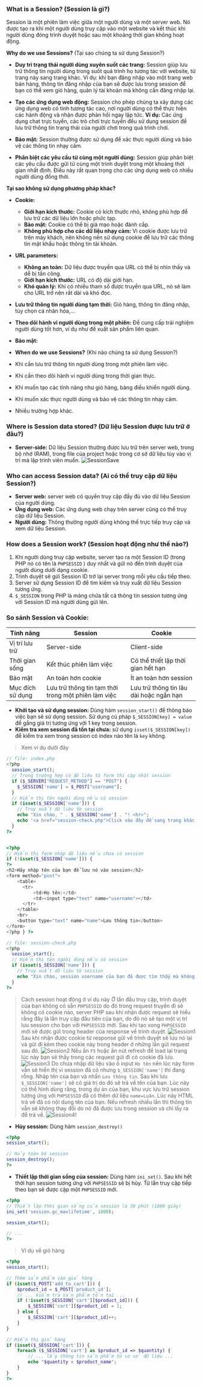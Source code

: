 ### **What is a Session?** (Session là gì?)

Session là một phiên làm việc giữa một người dùng và một server web. Nó được tạo ra khi một người dùng truy cập vào một website và kết thúc khi người dùng đóng trình duyệt hoặc sau một khoảng thời gian không hoạt động.

**Why do we use Sessions?** (Tại sao chúng ta sử dụng Session?)

- **Duy trì trạng thái người dùng xuyên suốt các trang:** Session giúp lưu trữ thông tin người dùng trong suốt quá trình họ tương tác với website, từ trang này sang trang khác. Ví dụ: khi bạn đăng nhập vào một trang web bán hàng, thông tin đăng nhập của bạn sẽ được lưu trong session để bạn có thể xem giỏ hàng, quản lý tài khoản mà không cần đăng nhập lại.

- **Tạo các ứng dụng web động:** Session cho phép chúng ta xây dựng các ứng dụng web có tính tương tác cao, nơi người dùng có thể thực hiện các hành động và nhận được phản hồi ngay lập tức. **Ví dụ:** Các ứng dụng chat trực tuyến, các trò chơi trực tuyến đều sử dụng session để lưu trữ thông tin trạng thái của người chơi trong quá trình chơi.

- **Bảo mật:** Session thường được sử dụng để xác thực người dùng và bảo vệ các thông tin nhạy cảm.

- **Phân biệt các yêu cầu từ cùng một người dùng:** Session giúp phân biệt các yêu cầu được gửi từ cùng một trình duyệt trong một khoảng thời gian nhất định. Điều này rất quan trọng cho các ứng dụng web có nhiều người dùng đồng thời.

**Tại sao không sử dụng phương pháp khác?**

- **Cookie:**

  - **Giới hạn kích thước:** Cookie có kích thước nhỏ, không phù hợp để lưu trữ các dữ liệu lớn hoặc phức tạp.
  - **Bảo mật:** Cookie có thể bị giả mạo hoặc đánh cắp.
  - **Không phù hợp cho các dữ liệu nhạy cảm:** Vì cookie được lưu trữ trên máy khách, nên không nên sử dụng cookie để lưu trữ các thông tin mật khẩu hoặc thông tin tài khoản.

- **URL parameters:**

  - **Không an toàn:** Dữ liệu được truyền qua URL có thể bị nhìn thấy và dễ bị tấn công.
  - **Giới hạn kích thước:** URL có độ dài giới hạn.
  - **Khó quản lý:** Khi có nhiều tham số được truyền qua URL, nó sẽ làm cho URL trở nên rất dài và khó đọc.

- **Lưu trữ thông tin người dùng tạm thời:** Giỏ hàng, thông tin đăng nhập, tùy chọn cá nhân hóa,...
- **Theo dõi hành vi người dùng trong một phiên:** Để cung cấp trải nghiệm người dùng tốt hơn, ví dụ như đề xuất sản phẩm liên quan.
- **Bảo mật:**
- **When do we use Sessions?** (Khi nào chúng ta sử dụng Session?)

- Khi cần lưu trữ thông tin người dùng trong một phiên làm việc.
- Khi cần theo dõi hành vi người dùng trong thời gian thực.
- Khi muốn tạo các tính năng như giỏ hàng, bảng điều khiển người dùng.
- Khi muốn xác thực người dùng và bảo vệ các thông tin nhạy cảm.
- Nhiều trường hợp khác.

### **Where is Session data stored?** (Dữ liệu Session được lưu trữ ở đâu?)

- **Server-side:** Dữ liệu Session thường được lưu trữ trên server web, trong bộ nhớ (RAM), trong file của project hoặc trong cơ sở dữ liệu tùy vào vị trí mà lập trình viên muốn.
![SessionSave](../../assets/image/image16.png)

### **Who can access Session data?** (Ai có thể truy cập dữ liệu Session?)

- **Server web:** server web có quyền truy cập đầy đủ vào dữ liệu Session của người dùng.
- **Ứng dụng web:** Các ứng dụng web chạy trên server cũng có thể truy cập dữ liệu Session.
- **Người dùng:** Thông thường người dùng không thể trực tiếp truy cập và xem dữ liệu Session.

### **How does a Session work?** (Session hoạt động như thế nào?)

1. Khi người dùng truy cập website, server tạo ra một Session ID (trong PHP nó có tên là `PHPSESSID` ) duy nhất và gửi nó đến trình duyệt của người dùng dưới dạng cookie.
2. Trình duyệt sẽ gửi Session ID trở lại server trong mỗi yêu cầu tiếp theo.
3. Server sử dụng Session ID để tìm kiếm và truy xuất dữ liệu Session tương ứng.
4. `$_SESSION` trong PHP là mảng chứa tất cả thông tin session tương ứng với Session ID mà người dùng gửi lên.

### **So sánh Session và Cookie:**

| Tính năng        | Session                                             | Cookie                                  |
| ---------------- | --------------------------------------------------- | --------------------------------------- |
| Vị trí lưu trữ   | Server-side                                         | Client-side                             |
| Thời gian sống   | Kết thúc phiên làm việc                             | Có thể thiết lập thời gian hết hạn      |
| Bảo mật          | An toàn hơn cookie                                  | Ít an toàn hơn session                  |
| Mục đích sử dụng | Lưu trữ thông tin tạm thời trong một phiên làm việc | Lưu trữ thông tin lâu dài hoặc ngắn hạn |

- **Khởi tạo và sử dụng session:** Dùng hàm `session_start()` để thông báo việc bạn sẽ sử dụng session. Sử dụng cú pháp `$_SESSION[key] = value` để gắng giá trị tương ứng với 1 key trong session.
- **Kiểm tra xem session đã tồn tại chưa:** sử dụng `isset($_SESSION[key])` để kiểm tra xem trong session có index nào tên là `key` không.

> Xem ví dụ dưới đây

```php
// file: index.php
<?php
  session_start();
  // Trong trường hợp có dữ liệu từ form thì cập nhật session
  if ($_SERVER["REQUEST_METHOD"] == "POST") {
    $_SESSION['name'] = $_POST["username"];
  }
  // Hiển thị tên người dùng nếu có session
  if (isset($_SESSION['name'])) {
    // Truy xuất dữ liệu từ session
    echo "Xin chào, " . $_SESSION['name'] . "! <hr>";
    echo '<a href="session-check.php">Click vào đây để sang trang khác xem session còn truy cập được không</a>';
  }
?>


<?php 
// Hiển thị form nhập dữ liệu nếu chưa có session
if (!isset($_SESSION['name'])) { 
?>
<h2>Hãy nhập tên của bạn để lưu nó vào session</h2>
<form method="post">
    <table>
      <tr>
          <td>Họ tên:</td>
          <td><input type="text" name="username"></td>
      </tr>
    </table>
    <br>
    <button type="text" name="name">Lưu thông tin</button>
</form>
<?php } ?>
```

```php
// file: session-check.php
<?php
  session_start();
  // Hiển thị tên người dùng nếu có session
  if (isset($_SESSION['name'])) {
    // Truy xuất dữ liệu từ session
    echo "Xin chào, session username của bạn đã được tìm thấy mà không cần nhập lại >> <b>" . $_SESSION['name'] . "<b>!";
  }
?>
```
> Cách session hoạt động ở ví dụ này
Ở lần đầu truy cập, trình duyệt của bạn không có sẵn `PHPSESSID` do đó trong request truyền đi sẽ không có cookie nào, server PHP sau khi nhận được request sẽ hiểu rằng đây là lần truy cập đầu tiên của bạn, do đó nó sẽ tạo một vị trí lưu session cho bạn với `PHPSESSID` mới. Sau khi tạo xong `PHPSESSID` mới sẽ được gửi trong header của response về trình duyệt.
![Session1](../../assets/image/image12.png)
Sau khi nhận được cookie từ response gửi về trình duyệt sẽ lưu nó lại và gửi đi kèm theo cookie này trong header ở những lần gửi request sau đó.
![Session2](../../assets/image/image13.png)
Nếu ấn `F5` hoặc ấn nút refresh để load lại trang lúc này bạn sẽ thấy trong các request gửi đi có cookie đã lưu.
![Session3](../../assets/image/image14.png)
Do chưa nhập dữ liệu vào ô input `Họ tên` nên lúc này form vẫn sẽ hiển thị vì session đã có nhưng `$_SESSION['name']` thì đang rỗng. Nhập tên của bạn và nhấn `Lưu thông tin`. Sau khi lưu `$_SESSION['name']` sẽ có giá trị do đó sẽ trả về tên của bạn. Lúc này có thể hình dùng rằng, trong dự án của bạn, khu vực lưu trữ session tương ứng với `PHPSESSID` đã có thêm dữ liệu `name=Luân`. Lúc này HTML trả về đã có nội dung tên của bạn. Nếu refresh nhiều lần thì thông tin vẫn sẽ không thay đổi do nó đã được lưu trong session và chỉ lấy ra để trả về.
![Session4](../../assets/image/image15.png)!



- **Hủy session:** Dùng hàm `session_destroy()`

```php
<?php
session_start();

// Hủy toàn bộ session
session_destroy();
?>
```

- **Thiết lập thời gian sống của session:** Dùng hàm `ini_set()`. Sau khi hết thời hạn session tương ứng với `PHPSESSID` sẽ bị hủy. Từ lần truy cập tiếp theo bạn sẽ được cập một `PHPSESSID` mới.

```php
<?php
// Thiết lập thời gian sống của session là 30 phút (1800 giây)
ini_set('session.gc_maxlifetime', 1800);

session_start();

// ...
?>
```

> Ví dụ về giỏ hàng

```php
<?php
session_start();

// Thêm sản phẩm vào giỏ hàng
if (isset($_POST['add_to_cart'])) {
    $product_id = $_POST['product_id'];
    // ... kiểm tra sản phẩm tồn tại ...
    if (!isset($_SESSION['cart'][$product_id])) {
        $_SESSION['cart'][$product_id] = 1;
    } else {
        $_SESSION['cart'][$product_id]++;
    }
}

// Hiển thị giỏ hàng
if (isset($_SESSION['cart'])) {
    foreach ($_SESSION['cart'] as $product_id => $quantity) {
        // ... lấy thông tin sản phẩm từ cơ sở dữ liệu ...
        echo "$quantity x $product_name";
    }
}
?>
```